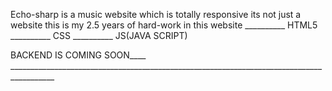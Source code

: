 Echo-sharp is a music website which is totally responsive its not just a website this is my 2.5 years of hard-work in this website __________ HTML5 __________ CSS __________ JS(JAVA SCRIPT)

BACKEND IS COMING SOON____ _________________________________________________________________________________________
